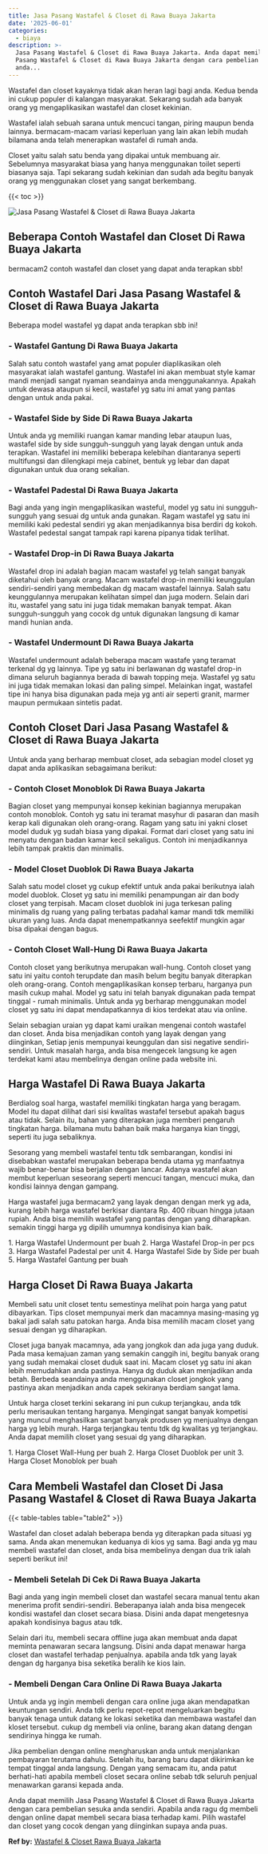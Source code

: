 ```yaml
---
title: Jasa Pasang Wastafel & Closet di Rawa Buaya Jakarta
date: '2025-06-01'
categories:
  - biaya
description: >-
  Jasa Pasang Wastafel & Closet di Rawa Buaya Jakarta. Anda dapat memilih Jasa
  Pasang Wastafel & Closet di Rawa Buaya Jakarta dengan cara pembelian sesuka
  anda...
---
```


Wastafel dan closet kayaknya tidak akan heran lagi bagi anda. Kedua benda ini cukup populer di kalangan masyarakat. Sekarang sudah ada banyak orang yg mengaplikasikan wastafel dan closet kekinian.

Wastafel ialah sebuah sarana untuk mencuci tangan, piring maupun benda lainnya. bermacam-macam variasi keperluan yang lain akan lebih mudah bilamana anda telah menerapkan wastafel di rumah anda.

Closet yaitu salah satu benda yang dipakai untuk membuang air. Sebelumnya masyarakat biasa yang hanya menggunakan toilet seperti biasanya saja. Tapi sekarang sudah kekinian dan sudah ada begitu banyak orang yg menggunakan closet yang sangat berkembang.

{{< toc >}}

![Jasa Pasang Wastafel & Closet di Rawa Buaya Jakarta](/images/wastafel-closet-murah02.png)

## Beberapa Contoh Wastafel dan Closet Di Rawa Buaya Jakarta

bermacam2 contoh wastafel dan closet yang dapat anda terapkan sbb!

## Contoh Wastafel Dari Jasa Pasang Wastafel & Closet di Rawa Buaya Jakarta

Beberapa model wastafel yg dapat anda terapkan sbb ini!

### \- Wastafel Gantung Di Rawa Buaya Jakarta

Salah satu contoh wastafel yang amat populer diaplikasikan oleh masyarakat ialah wastafel gantung. Wastafel ini akan membuat style kamar mandi menjadi sangat nyaman seandainya anda menggunakannya. Apakah untuk dewasa ataupun si kecil, wastafel yg satu ini amat yang pantas dengan untuk anda pakai.

### \- Wastafel Side by Side Di Rawa Buaya Jakarta

Untuk anda yg memiliki ruangan kamar manding lebar ataupun luas, wastafel side by side sungguh-sungguh yang layak dengan untuk anda terapkan. Wastafel ini memiliki beberapa kelebihan diantaranya seperti multifungsi dan dilengkapi meja cabinet, bentuk yg lebar dan dapat digunakan untuk dua orang sekalian.

### \- Wastafel Padestal Di Rawa Buaya Jakarta

Bagi anda yang ingin mengaplikasikan wasteful, model yg satu ini sungguh-sungguh yang sesuai dg untuk anda gunakan. Ragam wastafel yg satu ini memiliki kaki pedestal sendiri yg akan menjadikannya bisa berdiri dg kokoh. Wastafel pedestal sangat tampak rapi karena pipanya tidak terlihat.

### \- Wastafel Drop-in Di Rawa Buaya Jakarta

Wastafel drop ini adalah bagian macam wastafel yg telah sangat banyak diketahui oleh banyak orang. Macam wastafel drop-in memiliki keunggulan sendiri-sendiri yang membedakan dg macam wastafel lainnya. Salah satu keunggulannya merupakan kelihatan simpel dan juga modern. Selain dari itu, wastafel yang satu ini juga tidak memakan banyak tempat. Akan sungguh-sungguh yang cocok dg untuk digunakan langsung di kamar mandi hunian anda.

### \- Wastafel Undermount Di Rawa Buaya Jakarta

Wastafel undermount adalah beberapa macam wastafe yang teramat terkenal dg yg lainnya. Tipe yg satu ini berlawanan dg wastafel drop-in dimana seluruh bagiannya berada di bawah topping meja. Wastafel yg satu ini juga tidak memakan lokasi dan paling simpel. Melainkan ingat, wastafel tipe ini hanya bisa digunakan pada meja yg anti air seperti granit, marmer maupun permukaan sintetis padat.

## Contoh Closet Dari Jasa Pasang Wastafel & Closet di Rawa Buaya Jakarta

Untuk anda yang berharap membuat closet, ada sebagian model closet yg dapat anda aplikasikan sebagaimana berikut:

### \- Contoh Closet Monoblok Di Rawa Buaya Jakarta

Bagian closet yang mempunyai konsep kekinian bagiannya merupakan contoh monoblok. Contoh yg satu ini teramat masyhur di pasaran dan masih kerap kali digunakan oleh orang-orang. Ragam yang satu ini yakni closet model duduk yg sudah biasa yang dipakai. Format dari closet yang satu ini menyatu dengan badan kamar kecil sekaligus. Contoh ini menjadikannya lebih tampak praktis dan minimalis.

### \- Model Closet Duoblok Di Rawa Buaya Jakarta

Salah satu model closet yg cukup efektif untuk anda pakai berikutnya ialah model duoblok. Closet yg satu ini memiliki penampungan air dan body closet yang terpisah. Macam closet duoblok ini juga terkesan paling minimalis dg ruang yang paling terbatas padahal kamar mandi tdk memiliki ukuran yang luas. Anda dapat menempatkannya seefektif mungkin agar bisa dipakai dengan bagus.

### \- Contoh Closet Wall-Hung Di Rawa Buaya Jakarta

Contoh closet yang berikutnya merupakan wall-hung. Contoh closet yang satu ini yaitu contoh terupdate dan masih belum begitu banyak diterapkan oleh orang-orang. Contoh mengaplikasikan konsep terbaru, harganya pun masih cukup mahal. Model yg satu ini telah banyak digunakan pada tempat tinggal - rumah minimalis. Untuk anda yg berharap menggunakan model closet yg satu ini dapat mendapatkannya di kios terdekat atau via online.

Selain sebagian uraian yg dapat kami uraikan mengenai contoh wastafel dan closet. Anda bisa menjadikan contoh yang layak dengan yang diinginkan, Setiap jenis mempunyai keunggulan dan sisi negative sendiri-sendiri. Untuk masalah harga, anda bisa mengecek langsung ke agen terdekat kami atau membelinya dengan online pada website ini.

## Harga Wastafel Di Rawa Buaya Jakarta

Berdialog soal harga, wastafel memiliki tingkatan harga yang beragam. Model itu dapat dilihat dari sisi kwalitas wastafel tersebut apakah bagus atau tidak. Selain itu, bahan yang diterapkan juga memberi pengaruh tingkatan harga. bilamana mutu bahan baik maka harganya kian tinggi, seperti itu juga sebaliknya.

Sesorang yang membeli wastafel tentu tdk sembarangan, kondisi ini disebabkan wastafel merupakan beberapa benda utama yg manfaatnya wajib benar-benar bisa berjalan dengan lancar. Adanya wastafel akan membut keperluan seseorang seperti mencuci tangan, mencuci muka, dan kondisi lainnya dengan gampang.

Harga wastafel juga bermacam2 yang layak dengan dengan merk yg ada, kurang lebih harga wastafel berkisar diantara Rp. 400 ribuan hingga jutaan rupiah. Anda bisa memilih wastafel yang pantas dengan yang diharapkan. semakin tinggi harga yg dipilih umumnya kondisinya kian baik.

1\. Harga Wastafel Undermount per buah 2. Harga Wastafel Drop-in per pcs 3. Harga Wastafel Padestal per unit 4. Harga Wastafel Side by Side per buah 5. Harga Wastafel Gantung per buah

## Harga Closet Di Rawa Buaya Jakarta

Membeli satu unit closet tentu semestinya melihat poin harga yang patut dibayarkan. Tips closet mempunyai merk dan macamnya masing-masing yg bakal jadi salah satu patokan harga. Anda bisa memilih macam closet yang sesuai dengan yg diharapkan.

Closet juga banyak macamnya, ada yang jongkok dan ada juga yang duduk. Pada masa kemajuan zaman yang semakin canggih ini, begitu banyak orang yang sudah memakai closet duduk saat ini. Macam closet yg satu ini akan lebih memudahkan anda pastinya. Hanya dg duduk akan menjadikan anda betah. Berbeda seandainya anda menggunakan closet jongkok yang pastinya akan menjadikan anda capek sekiranya berdiam sangat lama.

Untuk harga closet terkini sekarang ini pun cukup terjangkau, anda tdk perlu merisaukan tentang harganya. Mengingat sangat banyak kompetisi yang muncul menghasilkan sangat banyak produsen yg menjualnya dengan harga yg lebih murah. Harga terjangkau tentu tdk dg kwalitas yg terjangkau. Anda dapat memilih closet yang sesuai dg yang diharapkan.

1\. Harga Closet Wall-Hung per buah 2. Harga Closet Duoblok per unit 3. Harga Closet Monoblok per buah

## Cara Membeli Wastafel dan Closet Di Jasa Pasang Wastafel & Closet di Rawa Buaya Jakarta

{{< table-tables table="table2" >}}

Wastafel dan closet adalah beberapa benda yg diterapkan pada situasi yg sama. Anda akan menemukan keduanya di kios yg sama. Bagi anda yg mau membeli wastafel dan closet, anda bisa membelinya dengan dua trik ialah seperti berikut ini!

### \- Membeli Setelah Di Cek Di Rawa Buaya Jakarta

Bagi anda yang ingin membeli closet dan wastafel secara manual tentu akan menerima profit sendiri-sendiri. Beberapanya ialah anda bisa mengecek kondisi wastafel dan closet secara biasa. Disini anda dapat mengetesnya apakah kondisinya bagus atau tdk.

Selain dari itu, membeli secara offline juga akan membuat anda dapat meminta penawaran secara langsung. Disini anda dapat menawar harga closet dan wastafel terhadap penjualnya. apabila anda tdk yang layak dengan dg harganya bisa seketika beralih ke kios lain.

### \- Membeli Dengan Cara Online Di Rawa Buaya Jakarta

Untuk anda yg ingin membeli dengan cara online juga akan mendapatkan keuntungan sendiri. Anda tdk perlu repot-repot mengeluarkan begitu banyak tenaga untuk datang ke lokasi seketika dan membawa wastafel dan kloset tersebut. cukup dg membeli via online, barang akan datang dengan sendirinya hingga ke rumah.

Jika pembelian dengan online mengharuskan anda untuk menjalankan pembayaran terutama dahulu. Setelah itu, barang baru dapat dikirimkan ke tempat tinggal anda langsung. Dengan yang semacam itu, anda patut berhati-hati apabila membeli closet secara online sebab tdk seluruh penjual menawarkan garansi kepada anda.

Anda dapat memilih Jasa Pasang Wastafel & Closet di Rawa Buaya Jakarta dengan cara pembelian sesuka anda sendiri. Apabila anda ragu dg membeli dengan online dapat membeli secara biasa terhadap kami. Pilih wastafel dan closet yang cocok dengan yang diinginkan supaya anda puas.

**Ref by:** [Wastafel & Closet Rawa Buaya Jakarta](https://id.wikipedia.org/wiki/Wastafel)
